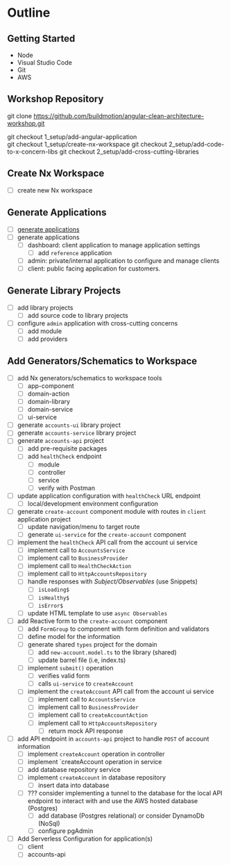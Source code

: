 # Outline

## Getting Started

- Node
- Visual Studio Code
- Git
- AWS

## Workshop Repository

git clone https://github.com/buildmotion/angular-clean-architecture-workshop.git

git checkout 1_setup/add-angular-application    
git checkout 1_setup/create-nx-workspace
git checkout 2_setup/add-code-to-x-concern-libs 
git checkout 2_setup/add-cross-cutting-libraries

## Create Nx Workspace

- [ ] create new Nx workspace

## Generate Applications

- [ ] [generate applications](./new-application.md#add-new-angular-application)
- [ ] generate applications
  - [ ] dashboard: client application to manage application settings
    - [ ] add `reference` application
  - [ ] admin: private/internal application to configure and manage clients
  - [ ] client: public facing application for customers.

## Generate Library Projects

- [ ] add library projects
  - [ ] add source code to library projects
- [ ] configure `admin` application with cross-cutting concerns
  - [ ] add module
  - [ ] add providers

## Add Generators/Schematics to Workspace

- [ ] add Nx generators/schematics to workspace tools
  - [ ] app-component
  - [ ] domain-action
  - [ ] domain-library
  - [ ] domain-service
  - [ ] ui-service
- [ ] generate `accounts-ui` library project
- [ ] generate `accounts-service` library project
- [ ] generate `accounts-api` project
  - [ ] add pre-requisite packages
  - [ ] add `healthCheck` endpoint
    - [ ] module
    - [ ] controller
    - [ ] service
    - [ ] verify with Postman
- [ ] update application configuration with `healthCheck` URL endpoint
  - [ ] local/development environment configuration
- [ ] generate `create-account` component module with routes in `client` application project
  - [ ] update navigation/menu to target route
  - [ ] generate `ui-service` for the `create-account` component
- [ ] implement the `healthCheck` API call from the account ui service
  - [ ] implement call to `AccountsService`
  - [ ] implement call to `BusinessProvider`
  - [ ] implement call to `HealthCheckAction`
  - [ ] implement call to `HttpAccountsRepository`
  - [ ] handle responses with *Subject/Observables* (use Snippets)
    - [ ] `isLoading$`
    - [ ] `isHealthy$`
    - [ ] `isError$`
  - [ ] update HTML template to use `async Observables`
- [ ] add Reactive form to the `create-account` component
  - [ ] add `FormGroup` to component with form definition and validators
  - [ ] define model for the information
  - [ ] generate shared `types` project for the domain
    - [ ] add `new-account.model.ts` to the library (shared)
    - [ ] update barrel file (i.e, index.ts)
  - [ ] implement `submit()` operation
    - [ ] verifies valid form
    - [ ] calls `ui-service` to `createAccount`
  - [ ] implement the `createAccount` API call from the account ui service
    - [ ] implement call to `AccountsService`
    - [ ] implement call to `BusinessProvider`
    - [ ] implement call to `createAccountAction`
    - [ ] implement call to `HttpAccountsRepository`
      - [ ] return mock API response
- [ ] add API endpoint in `accounts-api` project to handle `POST` of account information
  - [ ] implement `createAccount` operation in controller
  - [ ] implement `createAccount operation in service
  - [ ] add database repository service
  - [ ] implement `createAccount` in database repository
    - [ ] insert data into database
  - [ ] ??? consider implementing a tunnel to the database for the local API endpoint to interact with and use the AWS hosted database (Postgres)
    - [ ] add database (Postgres relational) or consider DynamoDb (NoSql)
    - [ ] configure pgAdmin
- [ ] Add Serverless Configuration for application(s)
  - [ ] client
  - [ ] accounts-api